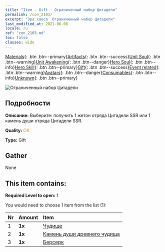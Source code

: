 ```yaml
---
title: "Item - Gift - Ограниченный набор Цитадели"
permalink: /con_2103/
excerpt: "Эра хаоса  Ограниченный набор Цитадели"
last_modified_at: 2021-06-08
locale: ru
ref: "con_2103.md"
toc: false
classes: wide
---
```

 [Materials](/ItemsRU/){: .btn .btn--primary}[Artifacts](/ItemsRU/Artifacts/){: .btn .btn--success}[Unit Soul](/ItemsRU/UnitSoul/){: .btn .btn--warning}[Unit Awakening](/ItemsRU/UnitAwakening/){: .btn .btn--danger}[Hero Soul](/ItemsRU/HeroSoul/){: .btn .btn--info}[Hero Skill](/ItemsRU/HeroSkill/){: .btn .btn--primary}[Gift](/ItemsRU/Gift/){: .btn .btn--success}[Event related](/ItemsRU/Events/){: .btn .btn--warning}[Avatars](/ItemsRU/Avatars/){: .btn .btn--danger}[Consumables](/ItemsRU/Consumables/){: .btn .btn--info}[Unknown](/ItemsRU/Unknown/){: .btn .btn--primary}

 ![Ограниченный набор Цитадели](/images/t/i_994004.png)

## Подробности
 **Описание:** Выберите: получить 1 жетон отряда Цитадели SSR или 1 камень души отряда Цитадели SSR.

 **Quality:** <span style="color: #FF8C00">OK</span>

 **Type:** Gift

## Gather

  None

## This item contains:

 **Required Level to open:** 1

 You would need to choose 1 item from the list (1):

  | Nr | Amount |     Item    |
  |:---|:-------|:------------|
  | 1 |  **1x** | [Чудище](/ItemsRU/unt_223/) |  | 
  | 2 |  **1x** | [Камень души древнего чудища](/ItemsRU/unt_311/) |  | 
  | 3 |  **1x** | [Берсерк](/ItemsRU/unt_224/) |  | 
